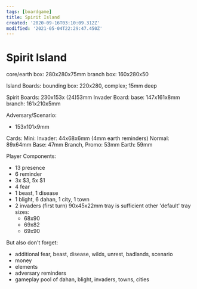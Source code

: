 ```yaml
---
tags: [boardgame]
title: Spirit Island
created: '2020-09-16T03:10:09.312Z'
modified: '2021-05-04T22:29:47.450Z'
---
```


# Spirit Island

core/earth box: 280x280x75mm
branch box: 160x280x50

Island Boards:
  bounding box: 220x280, complex; 15mm deep

Spirit Boards: 230x153x (24)53mm
Invader Board:
  base: 147x161x8mm
  branch: 161x210x5mm

Adversary/Scenario:
  - 153x101x9mm

Cards:
  Mini:
    Invader: 44x68x6mm (4mm earth reminders)
  Normal: 89x64mm
    Base: 47mm
    Branch, Promo: 53mm
    Earth: 59mm

Player Components:
  - 13 presence
  - 6 reminder
  - 3x $3, 5x $1
  - 4 fear
  - 1 beast, 1 disease
  - 1 blight, 6 dahan, 1 city, 1 town
  - 2 invaders (first turn)
  90x45x22mm tray is sufficient
  other 'default' tray sizes:
    - 68x90
    - 69x82
    - 69x90

But also don't forget:
- additional fear, beast, disease, wilds, unrest, badlands, scenario
- money
- elements
- adversary reminders
- gameplay pool of dahan, blight, invaders, towns, cities

